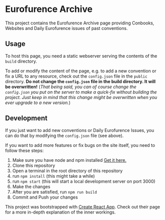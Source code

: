 # Eurofurence Archive

This project contains the Eurofurence Archive page providing Conbooks, Websites and Daily Eurofurence issues of past conventions.

## Usage

To host this page, you need a static webserver serving the contents of the `build` directory.

To add or modify the content of the page, e.g. to add a new convention or fix a URL to any resource, check out the `config.json` file in the `public` directory. __Do not change the `config.json` file in the build directory. It will be overwritten!__ (_That being said, you can of course change the `config.json` you put on the server to make a quick-fix without building the project. Just keep in mind that this change might be overwritten when you ever upgrade to a new version._)

## Development

If you just want to add new conventions or Daily Eurofurence Issues, you can do that by modifying the `config.json` file (see above).

If you want to add more features or fix bugs on the site itself, you need to follow these steps:

1. Make sure you have node and npm installed [Get it here.](https://nodejs.org/en/)
1. Clone this repository
1. Open a terminal in the root directory of this repository
1. run `npm install` (this might take a while)
1. run `npm start` (this will start a local development server on port 3000)
1. Make the changes
1. After you are satisfied, run `npm run build`
1. Commit and Push your changes



This project was bootstrapped with [Create React App](https://github.com/facebookincubator/create-react-app). Check out their page for a more in-depth explanation of the inner workings.